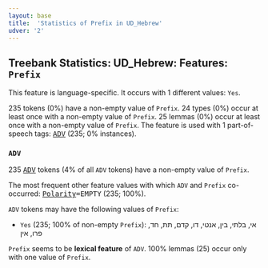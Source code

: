 ```yaml
---
layout: base
title:  'Statistics of Prefix in UD_Hebrew'
udver: '2'
---
```


## Treebank Statistics: UD_Hebrew: Features: `Prefix`

This feature is language-specific.
It occurs with 1 different values: `Yes`.

235 tokens (0%) have a non-empty value of `Prefix`.
24 types (0%) occur at least once with a non-empty value of `Prefix`.
25 lemmas (0%) occur at least once with a non-empty value of `Prefix`.
The feature is used with 1 part-of-speech tags: <tt><a href="he-pos-ADV.html">ADV</a></tt> (235; 0% instances).

### `ADV`

235 <tt><a href="he-pos-ADV.html">ADV</a></tt> tokens (4% of all `ADV` tokens) have a non-empty value of `Prefix`.

The most frequent other feature values with which `ADV` and `Prefix` co-occurred: <tt><a href="he-feat-Polarity.html">Polarity</a></tt><tt>=EMPTY</tt> (235; 100%).

`ADV` tokens may have the following values of `Prefix`:

* `Yes` (235; 100% of non-empty `Prefix`): אי, בלתי, בין, אנטי, דו, קדם, תת, חד, פרו, אין

`Prefix` seems to be **lexical feature** of `ADV`. 100% lemmas (25) occur only with one value of `Prefix`.

